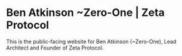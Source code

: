 # Ben Atkinson ~Zero-One | Zeta Protocol

This is the public-facing website for Ben Atkinson (~Zero-One), Lead Architect and Founder of Zeta Protocol.

